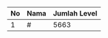 | No | Nama            | Jumlah Level |
|----|-----------------|--------------|
| 1  | #    |    5663        |
